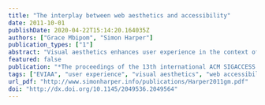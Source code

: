 ```yaml
---
title: "The interplay between web aesthetics and accessibility"
date: 2011-10-01
publishDate: 2020-04-22T15:14:20.164035Z
authors: ["Grace Mbipom", "Simon Harper"]
publication_types: ["1"]
abstract: "Visual aesthetics enhances user experience in the context of the World Wide Web (Web). Accordingly, many studies report positive relationships between Web aesthetics and facets of user experience like usability and credibility, but does this hold for accessibility also? This paper describes an empirical investigation towards this end. The aesthetic judgements of 30 sighted Web users were elicited to understand what types of Web design come across as being visually pleasing. Participants judged 50 homepages based on Lavie and Tractinsky's classical and expressive Web aesthetics framework. A cross-section of the homepages were then manually audited for accessibility compliance by 11 Web accessibility experts who used a heuristic evaluation technique known as the Barrier Walkthrough (BW) method to check for accessibility barriers that could affect people with visual impairments. Web pages judged on the classical dimension as being visually clean showed significant correlations with accessibility, suggesting that visual cleanness may be a suitable proxy measure for accessibility as far as people with visual impairments are concerned. Expressive designs and other aesthetic dimensions showed no such correlation, however, demonstrating that an expressive or aesthetically pleasing Web design is not a barrier to accessibility."
featured: false
publication: "*The proceedings of the 13th international ACM SIGACCESS conference on Computers and accessibility*"
tags: ["EVIAA", "user experience", "visual aesthetics", "web accessibility"]
url_pdf: "http://www.simonharper.info/publications/Harper2011gm.pdf"
doi: "http://dx.doi.org/10.1145/2049536.2049564"
---
```


